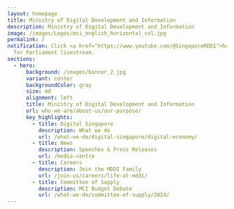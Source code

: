 ```yaml
---
layout: homepage
title: Ministry of Digital Development and Information
description: Ministry of Digital Development and Information
image: /images/Logos/mci_english_horizontal_col.jpg
permalink: /
notification: Click <a href="https://www.youtube.com/@SingaporeMDDI">here</a>
  for Parliament livestream.
sections:
  - hero:
      background: /images/banner_2.jpg
      variant: center
      backgroundColor: gray
      size: md
      alignment: left
      title: Ministry of Digital Development and Information
      url: who-we-are/about-us/our-purpose/
      key_highlights:
        - title: Digital Singapore
          description: What we do
          url: /what-we-do/digital-singapore/digital-economy/
        - title: News
          description: Speeches & Press Releases
          url: /media-centre
        - title: Careers
          description: Join the MDDI Family
          url: /join-us/careers/life-at-mddi/
        - title: Committee of Supply
          description: MCI Budget Debate
          url: /what-we-do/committee-of-supply/2024/
---
```

